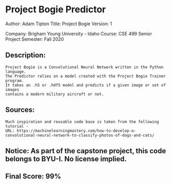 # Project Bogie Predictor
Author:   Adam Tipton
Title:    Project Bogie
Version:  1

Company:  Brigham Young University - Idaho
Course:   CSE 499 Senior Project
Semester: Fall 2020
 
## Description:
    Project Bogie is a Convolutional Neural Network written in the Python language. 
    The Predictor relies on a model created with the Project Bogie Trainer program. 
    It takes an .h5 or .hdf5 model and predicts if a given image or set of images 
    contains a modern military aircraft or not. 

## Sources:
    Much inspiration and reusable code base is taken from the following tutorial -
    URL: https://machinelearningmastery.com/how-to-develop-a-convolutional-neural-network-to-classify-photos-of-dogs-and-cats/



## Notice: As part of the capstone project, this code belongs to BYU-I. No license implied.

## Final Score: 99%
